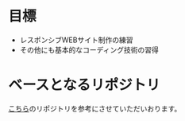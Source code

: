 # 目標
- レスポンシブWEBサイト制作の練習
- その他にも基本的なコーディング技術の習得

# ベースとなるリポジトリ
[こちら](https://github.com/pistaman/smoker)のリポジトリを参考にさせていただいおります。

